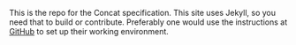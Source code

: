 This is the repo for the Concat specification. This site uses Jekyll, so you need
that to build or contribute. Preferably one would use the instructions at
[GitHub](https://help.github.com/articles/using-jekyll-with-pages/) to set up
their working environment.